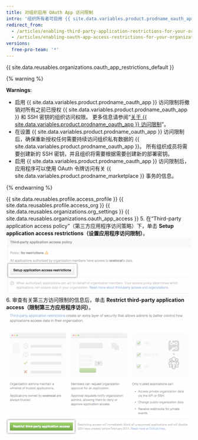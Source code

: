 ```yaml
---
title: 对组织启用 OAuth App 访问限制
intro: '组织所有者可启用 {{ site.data.variables.product.prodname_oauth_app }} 访问限制，以便在组织成员于其个人帐户上使用允许 {{ site.data.variables.product.prodname_oauth_app }} 的同时，防止不受信任的应用程序访问组织的资源。'
redirect_from:
  - /articles/enabling-third-party-application-restrictions-for-your-organization/
  - /articles/enabling-oauth-app-access-restrictions-for-your-organization
versions:
  free-pro-team: '*'
---
```


{{ site.data.reusables.organizations.oauth_app_restrictions_default }}

{% warning %}

**Warnings**:
- 启用 {{ site.data.variables.product.prodname_oauth_app }} 访问限制将撤销对所有之前已授权 {{ site.data.variables.product.prodname_oauth_app }} 和 SSH 密钥的组织访问权限。 更多信息请参阅“[关于 {{ site.data.variables.product.prodname_oauth_app }} 访问限制](/articles/about-oauth-app-access-restrictions)”。
- 在设置 {{ site.data.variables.product.prodname_oauth_app }} 访问限制后，确保重新授权任何需要持续访问组织私有数据的 {{ site.data.variables.product.prodname_oauth_app }}。 所有组织成员将需要创建新的 SSH 密钥，并且组织将需要根据需要创建新的部署密钥。
- 启用 {{ site.data.variables.product.prodname_oauth_app }} 访问限制后，应用程序可以使用 OAuth 令牌访问有关 {{ site.data.variables.product.prodname_marketplace }} 事务的信息。

{% endwarning %}

{{ site.data.reusables.profile.access_profile }}
{{ site.data.reusables.profile.access_org }}
{{ site.data.reusables.organizations.org_settings }}
{{ site.data.reusables.organizations.oauth_app_access }}
5. 在“Third-party application access policy”（第三方应用程序访问策略）下，单击 **Setup application access restrictions（设置应用程序访问限制）**。 ![设置限制按钮](/assets/images/help/settings/settings-third-party-set-up-restrictions.png)
6. 审查有关第三方访问限制的信息后，单击 **Restrict third-party application access（限制第三方应用程序访问）**。 ![限制确认按钮](/assets/images/help/settings/settings-third-party-restrict-confirm.png)
